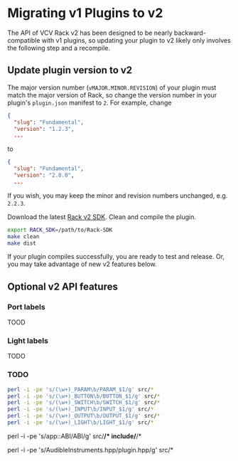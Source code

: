 # Migrating v1 Plugins to v2

The API of VCV Rack v2 has been designed to be nearly backward-compatible with v1 plugins, so updating your plugin to v2 likely only involves the following step and a recompile.

## Update plugin version to v2

The major version number (`vMAJOR.MINOR.REVISION`) of your plugin must match the major version of Rack, so change the version number in your plugin's `plugin.json` manifest to `2`.
For example, change
```json
{
  "slug": "Fundamental",
  "version": "1.2.3",
  ...
```
to
```json
{
  "slug": "Fundamental",
  "version": "2.0.0",
  ...
```
If you wish, you may keep the minor and revision numbers unchanged, e.g. `2.2.3`.

Download the latest [Rack v2 SDK](https://vcvrack.com/downloads/).
Clean and compile the plugin.
```bash
export RACK_SDK=/path/to/Rack-SDK
make clean
make dist
```
If your plugin compiles successfully, you are ready to test and release.
Or, you may take advantage of new v2 features below.


## Optional v2 API features

### Port labels

TOOD

### Light labels

TODO

### TODO

```bash
perl -i -pe 's/(\w+)_PARAM\b/PARAM_$1/g' src/*
perl -i -pe 's/(\w+)_BUTTON\b/BUTTON_$1/g' src/*
perl -i -pe 's/(\w+)_SWITCH\b/SWITCH_$1/g' src/*
perl -i -pe 's/(\w+)_INPUT\b/INPUT_$1/g' src/*
perl -i -pe 's/(\w+)_OUTPUT\b/OUTPUT_$1/g' src/*
perl -i -pe 's/(\w+)_LIGHT\b/LIGHT_$1/g' src/*
```
perl -i -pe 's/app::ABI/ABI/g' src/**/* include/**/*


perl -i -pe 's/AudibleInstruments\.hpp/plugin.hpp/g' src/*
